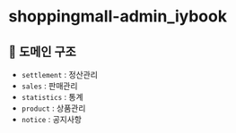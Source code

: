 # shoppingmall-admin_iybook

## 📁 도메인 구조

- `settlement` : 정산관리
- `sales` : 판매관리
- `statistics` : 통계
- `product` : 상품관리
- `notice` : 공지사항
